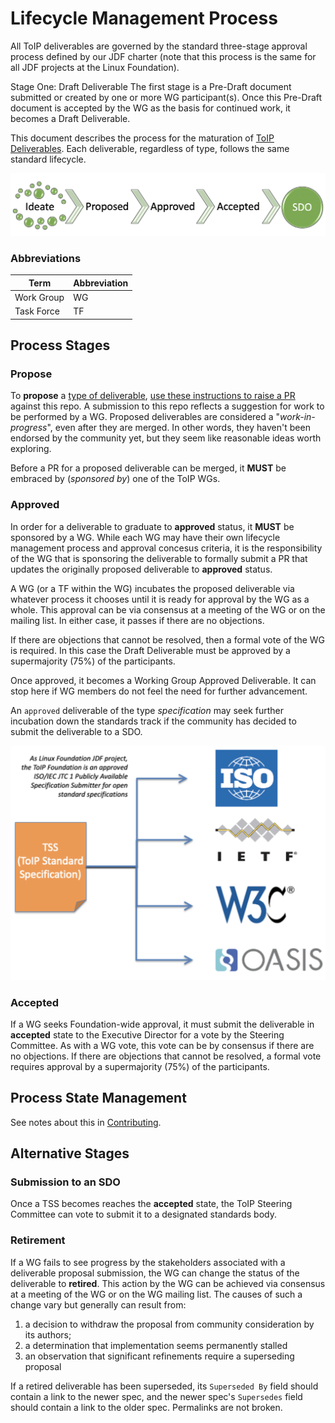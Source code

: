 # Lifecycle Management Process

All ToIP deliverables are governed by the standard three-stage approval process defined by our JDF charter (note that this process is the same for all JDF projects at the Linux Foundation).

Stage One: Draft Deliverable
The first stage is a Pre-Draft document submitted or created by one or more WG participant(s). Once this Pre-Draft document is accepted by the WG as the basis for continued work, it becomes a Draft Deliverable.


This document describes the process for the maturation of [ToIP Deliverables](./work_products.md). Each deliverable, regardless of type, follows the same standard lifecycle.

![lifecycle](../_images/lifecycle.png)

### Abbreviations
| Term | Abbreviation |
| --- | --- |
|Work Group | WG|
|Task Force | TF |

## Process Stages

### Propose

To __propose__ a [type of deliverable](./work_products.md), [use these instructions to raise a PR](./contributing.md) against this repo. A submission to this repo reflects a suggestion for work to be performed by a WG. Proposed
deliverables are considered a "*work-in-progress*", even after they are merged. In other words, they haven't been endorsed by the community yet, but they seem like reasonable ideas worth exploring.

Before a PR for a proposed deliverable can be merged, it **MUST** be embraced by  (*sponsored by*) one of the ToIP WGs.

### Approved
In order for a deliverable to graduate to __approved__ status, it **MUST** be sponsored by a WG. While each WG may have their own lifecycle management process and approval concesus criteria, it is the responsibility of the WG that is sponsoring the deliverable to formally submit a PR that updates the originally proposed deliverable to __approved__ status.

A WG (or a TF within the WG) incubates the proposed deliverable via whatever process it chooses until it is ready for approval by the WG as a whole. This approval can be via consensus at a meeting of the WG or on the mailing list. In either case, it passes if there are no objections.

If there are objections that cannot be resolved, then a formal vote of the WG is required. In this case the Draft Deliverable must be approved by a supermajority (75%) of the participants.

Once approved, it becomes a Working Group Approved Deliverable. It can stop here if WG members do not feel the need for further advancement.

An `approved` deliverable of the type *specification* may seek further incubation down the standards track if the community has decided to submit the deliverable to a SDO.

![sdo-submission](../_images/tss-to-sdo.png)

### Accepted
If a WG seeks Foundation-wide approval, it must submit the deliverable in __accepted__ state to the Executive Director for a vote by the Steering Committee. As with a WG vote, this vote can be by consensus if there are no objections. If there are objections that cannot be resolved, a formal vote requires approval by a supermajority (75%) of the participants.

## Process State Management

See notes about this in [Contributing](./contributing.md#changing-deliverable-status).

## Alternative Stages

### Submission to an SDO
Once a TSS becomes reaches the __accepted__ state, the ToIP Steering Committee can vote to submit it to a designated standards body.

### Retirement
If a WG fails to see progress by the stakeholders associated with a deliverable proposal submission, the WG can change the status of the deliverable to __retired__. This action by the WG can be achieved via consensus at a meeting of the WG or on the WG mailing list.  The causes of such a change vary but generally can result from:

1. a decision to withdraw the proposal from community consideration by its authors;
2. a determination that implementation seems permanently stalled
3. an observation that significant refinements require a superseding proposal

If a retired deliverable has been superseded, its `Superseded By` field should contain a link to the newer spec, and the newer spec's `Supersedes` field should contain a link to the older spec. Permalinks are not broken.
